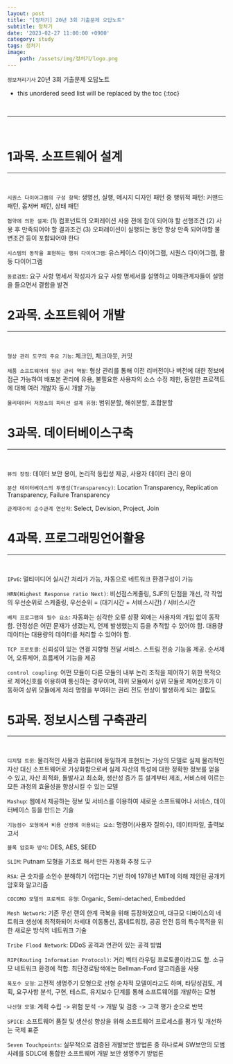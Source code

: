 ```yaml
---
layout: post
title: "[정처기] 20년 3회 기출문제 오답노트"
subtitle: 정처기
date: '2023-02-27 11:00:00 +0900'
category: study
tags: 정처기
image:
    path: /assets/img/정처기/logo.png
---
```


`정보처리기사` 20년 3회 기출문제 오답노트

<!--more-->

* this unordered seed list will be replaced by the toc
{:toc}


<br>
<hr/>
<br>

# 1과목. 소프트웨어 설계
---
<br>

`시퀀스 다이어그램의 구성 항목`: 생명선, 실행, 메시지
디자인 패턴 중 행위적 패턴: 커맨드 패턴, 옵저버 패턴, 상태 패턴<br>

`협약에 의한 설계`: (1) 컴포넌트의 오퍼레이션 사옹 젼에 참이 되어야 할 선행조건 (2) 사용 후 만족되어야 할 결과조건 (3) 오퍼레이션이 실행되는 동안 항상 만족 되어야할 불변조건 등이 포함되어야 한다<br>

`시스템의 동작을 표현하는 행위 다이어그램`: 유스케이스 다이어그램, 시퀀스 다이어그램, 활동 다이어그램<br>

`동료검토`: 요구 사항 명세서 작성자가 요구 사항 명세서를 설명하고 이해관계자들이 설명을 들으면서 결함을 발견<br>


# 2과목. 소프트웨어 개발
---
<br>

`형상 관리 도구의 주요 기능`: 체크인, 체크아웃, 커밋<br>

`제품 소프트웨어의 형상 관리 역할`: 형상 관리를 통해 이전 리버전이나 버전에 대한 정보에 접근 가능하여 배포본 관리에 유용, 불필요한 사용자의 소스 수정 제한, 동일한 프로젝트에 대해 여러 개발자 동시 개발 가능<br>

`물리데이터 저장소의 파티션 설계 유형`: 범위분할, 해쉬분할, 조합분할<br>


# 3과목. 데이터베이스구축
---
<br>

`뷰의 장점`: 데이터 보안 용이, 논리적 동립성 제공, 사용자 데이터 관리 용이<br>

`분산 데이터베이스의 투명성(Transparency)`: Location Transparency, Replication Transparency, Failure Transparency<br>

`관계대수의 순수관계 연산자`: Select, Devision, Project, Join<br>


# 4과목. 프로그래밍언어활용
---
<br>

`IPv6`: 멀티미디어 실시간 처리가 가능, 자동으로 네트워크 환경구성이 가능<br>

`HRN(Highest Response ratio Next)`: 비선점스케줄링, SJF의 단점을 개선, 각 작업의 우선순위로 스케줄링, 우선순위 = (대기시간 + 서비스시간) / 서비스시간<br>

`배치 프로그램의 필수 요소`: 자동화는 심각한 오류 상황 외에는 사용자의 개입 없이 동작함. 안정성은 어떤 문재가 생겼는지, 언제 발생했는지 등을 추적할 수 있어야 함. 대용량 데이터는 대용량의 데이터를 처리할 수 있어야 함.<br>

`TCP 프로토콜`: 신뢰성이 있는 연결 지향형 전달 서비스. 스트림 전송 기능을 제공. 순서제어, 오류제어, 흐름제어 기능을 제공<br>

`control coupling`: 어떤 모듈이 다른 모듈의 내부 논리 조직을 제어하기 위한 목적으로 제어신호를 이용하여 통신하는 경우이며, 하위 모듈에서 상위 모듈로 제어신호가 이동하여 상위 모듈에게 처리 명령을 부여하는 권리 전도 현상이 발생하게 되는 결합도


# 5과목. 정보시스템 구축관리
---
<br>

`디지털 트윈`: 물리적인 사물과 컴퓨터에 동일하게 표현되는 가상의 모델로 실제 물리적인 자산 대신 소프트웨어로 가상화함으로써 실제 자산의 특성에 대한 정확한 정보를 얻을 수 있고, 자산 최적화, 돌발사고 최소화, 생산성 증가 등 설계부터 제조, 서비스에 이르는 모든 과정의 효율성을 향상시킬 수 있는 모델<br>

`Mashup`: 웹에서 제공하는 정보 및 서비스를 이용하여 새로운 소프트웨어나 서비스, 데이터베이스 등을 만드는 기술<br>

`기능점수 모형에서 비용 산정에 이용되는 요소`: 명령어(사용자 질의수), 데이터파일, 출력보고서<br>

`블록 암호화 방식`: DES, AES, SEED<br>

`SLIM`: Putnam 모형을 기초로 해서 만든 자동화 추정 도구<br>

`RSA`: 큰 숫자를 소인수 분해하기 어렵다는 기반 하에 1978년 MIT에 의해 제안된 공개키 암호화 알고리즘<br>

`COCOMO 모델의 프로젝트 유형`: Organic, Semi-detached, Embedded<br>

`Mesh Network`: 기존 무선 랜의 한계 극복을 위해 등장하였으며, 대규모 디바이스의 네트워크 생성에 최적화되어 차세대 이동통신, 홈네트워킹, 공공 안전 등의 특수목적을 위한 새로운 방식의 네트워크 기술<br>

`Tribe Flood Network`: DDoS 공격과 연관이 있는 공격 방법<br>

`RIP(Routing Information Protocol)`: 거리 벡터 라우팅 프로토콜이라고도 함. 소규모 네트워크 환경에 적합. 최단경로탐색에는 Bellman-Ford 알고리즘을 사용<br>

`폭포수 모형`: 고전적 생명주기 모형으로 선형 순차적 모델이라고도 하며, 타당성검토, 계획, 요구사항 분석, 구현, 테스트, 유지보수 단계를 통해 소프트웨어를 개발하는 모형<br>

`나선형 모델`: 계획 수립 -> 위험 분석 -> 개발 및 검증 -> 고객 평가 순으로 반복<br>

`SPICE`: 소프트웨어 품질 및 생산성 향상을 위해 소프트웨어 프로세스를 평가 및 개선하는 국제 표준<br>

`Seven Touchpoints`: 실무적으로 검증된 개발보안 방법론 중 하나로써 SW보안의 모범사례를 SDLC에 통합한 소프트웨어 개발 보안 생명주기 방법론<br>
